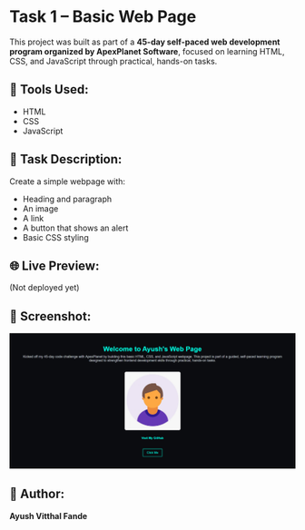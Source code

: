 # Task 1 – Basic Web Page

This project was built as part of a **45-day self-paced web development program organized by ApexPlanet Software**, focused on learning HTML, CSS, and JavaScript through practical, hands-on tasks.

## 🔧 Tools Used:
- HTML
- CSS
- JavaScript

## 📄 Task Description:
Create a simple webpage with:
- Heading and paragraph
- An image
- A link
- A button that shows an alert
- Basic CSS styling

## 🌐 Live Preview:
(Not deployed yet)

## 📸 Screenshot:
![Screenshot](screenshot.png)

## 📂 Author:
**Ayush Vitthal Fande**
